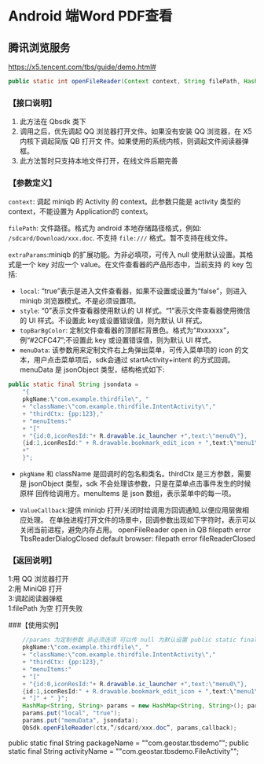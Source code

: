 # Android 端Word PDF查看

## 腾讯浏览服务
https://x5.tencent.com/tbs/guide/demo.html#

```java
public static int openFileReader(Context context, String filePath, HashMap<String, String> extraParams,ValueCallback<String> callback)
```
### 【接口说明】
1. 此方法在 Qbsdk 类下
2. 调用之后，优先调起 QQ 浏览器打开文件。如果没有安装 QQ 浏览器，在 X5 内核下调起简版 QB 打开文 件。如果使用的系统内核，则调起文件阅读器弹框。
3. 此方法暂时只支持本地文件打开，在线文件后期完善   


### 【参数定义】


`context`: 调起 miniqb 的 Activity 的 context。此参数只能是 activity 类型的 context，不能设置为 Application的 context。  

`filePath`: 文件路径。格式为 android 本地存储路径格式，例如: `/sdcard/Download/xxx.doc`. 不支持 `file:///` 格式。暂不支持在线文件。

`extraParams`:miniqb 的扩展功能。为非必填项，可传入 null 使用默认设置。其格式是一个 key 对应一个 value。在文件查看器的产品形态中，当前支持 的 key 包括:
* `local`: “true”表示是进入文件查看器，如果不设置或设置为“false”，则进入 miniqb 浏览器模式。不是必须设置项。
* `style`: “0”表示文件查看器使用默认的 UI 样式。“1”表示文件查看器使用微信的 UI 样式。不设置此 key或设置错误值，则为默认 UI 样式。
* `topBarBgColor`: 定制文件查看器的顶部栏背景色。格式为“#xxxxxx”，例“#2CFC47”;不设置此 key 或设置错误值，则为默认 UI 样式。
* `menuData`: 该参数用来定制文件右上角弹出菜单，可传入菜单项的 icon 的文本，用户点击菜单项后，sdk会通过 startActivity+intent 的方式回调。menuData 是 jsonObject 类型，结构格式如下:
```java
public static final String jsondata =
    "{
    pkgName:\"com.example.thirdfile\", "
    + "className:\"com.example.thirdfile.IntentActivity\","
    + "thirdCtx: {pp:123},"
    + "menuItems:"
    + "["
    + "{id:0,iconResId:"+ R.drawable.ic_launcher +",text:\"menu0\"},
    {id:1,iconResId:" + R.drawable.bookmark_edit_icon + ",text:\"menu1\"}, {id:2,iconResId:"+ R.drawable.bookmark_folder_icon +",text:\"菜单2\"}" + "]"
    +"
    }";
```
* `pkgName` 和 className 是回调时的包名和类名。thirdCtx 是三方参数，需要是 jsonObject 类型，sdk 不会处理该参数，只是在菜单点击事件发生的时候原样 回传给调用方。menuItems 是 json 数组，表示菜单中的每一项。

* `ValueCallback`:提供 miniqb 打开/关闭时给调用方回调通知,以便应用层做相应处理。 在单独进程打开文件的场景中，回调参数出现如下字符时，表示可以关闭当前进程，避免内存占用。
 openFileReader open in QB
    filepath error
    TbsReaderDialogClosed
    default browser:
    filepath error
    fileReaderClosed

### 【返回说明】
1:用 QQ 浏览器打开    
2:用 MiniQB 打开  
3:调起阅读器弹框  
1:filePath 为空 打开失败

###【使用实例】
```java
    //params 为定制参数 非必须选项 可以传 null 为默认设置 public static final Stringjsondata = "{
    pkgName:\"com.example.thirdfile\", "
    + "className:\"com.example.thirdfile.IntentActivity\","
    + "thirdCtx: {pp:123},"
    + "menuItems:"
    + "["
    + "{id:0,iconResId:"+ R.drawable.ic_launcher +",text:\"menu0\"},
    {id:1,iconResId:" + R.drawable.bookmark_edit_icon + ",text:\"menu1\"}, {id:2,iconResId:"+ R.drawable.bookmark_folder_icon +",text:\"菜单 2\"}"
    + "]" + " }";
    HashMap<String, String> params = new HashMap<String, String>(); params.put("style", "1");
    params.put("local", "true");
    params.put("memuData", jsondata);
    QbSdk.openFileReader(ctx,”/sdcard/xxx.doc”, params,callback);
```



public static final String packageName = "\"com.geostar.tbsdemo\"";
public static final String activityName = "\"com.geostar.tbsdemo.FileActivity\"";
